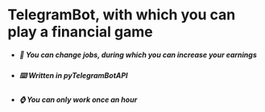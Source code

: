 # TelegramBot, with which you can play a financial game
* ##### 💼 You can change jobs, during which you can increase your earnings
* ##### ⌨️ Written in pyTelegramBotAPI
* ##### ⌚ You can only work once an hour
